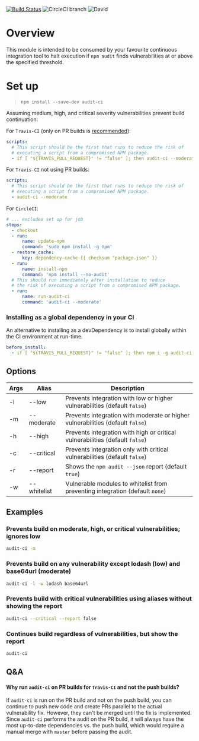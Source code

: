 [![Build Status](https://travis-ci.com/IBM/audit-ci.svg?branch=master)](https://travis-ci.com/IBM/audit-ci)
![CircleCI branch](https://img.shields.io/circleci/project/github/IBM/audit-ci/master.svg)
![David](https://img.shields.io/david/IBM/audit-ci.svg)

# Overview

This module is intended to be consumed by your favourite continuous integration tool to
halt execution if `npm audit` finds vulnerabilities at or above the specified threshold.

# Set up

> `npm install --save-dev audit-ci`

Assuming medium, high, and critical severity vulnerabilities prevent build continuation:

For `Travis-CI` (only on PR builds is [recommended](#qa)):

```yml
scripts:
  # This script should be the first that runs to reduce the risk of
  # executing a script from a compromised NPM package.
  - if [ "${TRAVIS_PULL_REQUEST}" != "false" ]; then audit-ci --moderate; fi
```

For `Travis-CI` not using PR builds:

```yml
scripts:
  # This script should be the first that runs to reduce the risk of
  # executing a script from a compromised NPM package.
  - audit-ci --moderate
```

For `CircleCI`:

```yml
# ... excludes set up for job
steps:
  - checkout
  - run:
      name: update-npm
      command: 'sudo npm install -g npm'
  - restore_cache:
      key: dependency-cache-{{ checksum "package.json" }}
  - run:
      name: install-npm
      command: 'npm install --no-audit'
  # This should run immediately after installation to reduce
  # the risk of executing a script from a compromised NPM package.
  - run:
      name: run-audit-ci
      command: 'audit-ci --moderate'
```

### Installing as a global dependency in your CI

An alternative to installing as a devDependency is to install globally within the CI environment at run-time.

```yml
before_install:
  - if [ "${TRAVIS_PULL_REQUEST}" != "false" ]; then npm i -g audit-ci && audit-ci -m; fi
```

## Options

| Args | Alias       | Description                                                                    |
| ---- | ----------- | ------------------------------------------------------------------------------ |
| -l   | --low       | Prevents integration with low or higher vulnerabilities (default `false`)      |
| -m   | --moderate  | Prevents integration with moderate or higher vulnerabilities (default `false`) |
| -h   | --high      | Prevents integration with high or critical vulnerabilities (default `false`)   |
| -c   | --critical  | Prevents integration only with critical vulnerabilities (default `false`)      |
| -r   | --report    | Shows the `npm audit --json` report (default `true`)                           |
| -w   | --whitelist | Vulnerable modules to whitelist from preventing integration (default `none`)   |

## Examples

### Prevents build on moderate, high, or critical vulnerabilities; ignores low

```sh
audit-ci -m
```

### Prevents build on any vulnerability except lodash (low) and base64url (moderate)

```sh
audit-ci -l -w lodash base64url
```

### Prevents build with critical vulnerabilities using aliases without showing the report

```sh
audit-ci --critical --report false
```

### Continues build regardless of vulnerabilities, but show the report

```sh
audit-ci
```

## Q&A

#### Why run `audit-ci` on PR builds for `Travis-CI` and not the push builds?

If `audit-ci` is run on the PR build and not on the push build, you can continue to push new code and create PRs parallel to the actual vulnerability fix. However, they can't be merged until the fix is implemented. Since `audit-ci` performs the audit on the PR build, it will always have the most up-to-date dependencies vs. the push build, which would require a manual merge with `master` before passing the audit.
